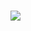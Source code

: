 #
![](https://github.com/muratavci05/html5-Css3_login/blob/bc8e0f7327e8c14be813c0655c59f070b3c19a5f/video.gif)
